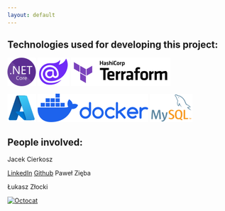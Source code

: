 ```yaml
---
layout: default
---
```


## Technologies used for developing this project:

![ASP.NET Core](./assets/img/netcore.png)  ![Blazor](./assets/img/blazor.png)    ![Terraform](./assets/img/terraform.png)

![Azure](./assets/img/azure.png)   ![Docker](./assets/img/docker.png)   ![MySQL](./assets/img/mysql.png)


## People involved:

Jacek Cierkosz 

[LinkedIn](https://www.linkedin.com/in/jacek-cierkosz-6210561a1/) [Github](https://github.com/Jacek-Kapral) 
Paweł Zięba

Łukasz Złocki


<a href="https://github.com">![Octocat](https://github.githubassets.com/images/icons/emoji/octocat.png)</a>